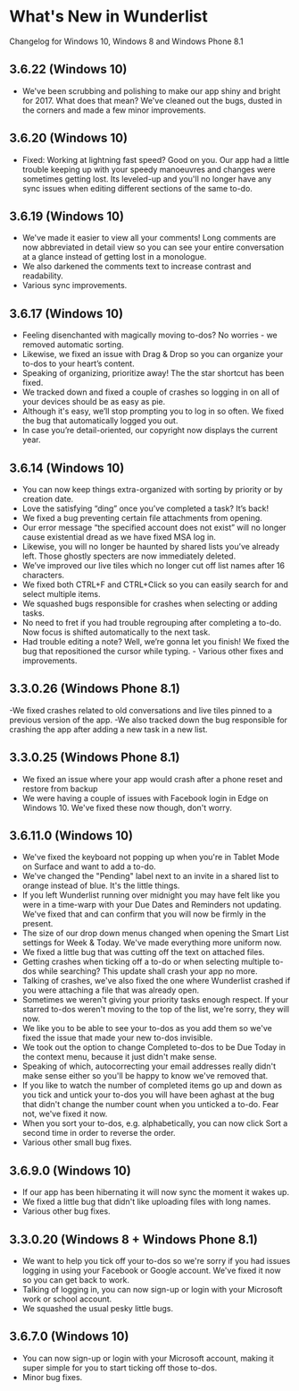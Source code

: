 # What's New in Wunderlist
Changelog for Windows 10, Windows 8 and Windows Phone 8.1

## 3.6.22 (Windows 10)
- We've been scrubbing and polishing to make our app shiny and bright for 2017. What does that mean? We've cleaned out the bugs, dusted in the corners and made a few minor improvements. 

## 3.6.20 (Windows 10)
- Fixed: Working at lightning fast speed? Good on you. Our app had a little trouble keeping up with your speedy manoeuvres and changes were sometimes getting lost. Its leveled-up and you'll no longer have any sync issues when editing different sections of the same to-do.

## 3.6.19 (Windows 10)
- We've made it easier to view all your comments! Long comments are now abbreviated in detail view so you can see your entire conversation at a glance instead of getting lost in a monologue.
- We also darkened the comments text to increase contrast and readability.
- Various sync improvements.

## 3.6.17 (Windows 10)
- Feeling disenchanted with magically moving to-dos? No worries - we removed automatic sorting.
- Likewise, we fixed an issue with Drag & Drop so you can organize your to-dos to your heart’s content.
- Speaking of organizing, prioritize away! The the star shortcut has been fixed.
- We tracked down and fixed a couple of crashes so logging in on all of your devices should be as easy as pie.
- Although it's easy, we’ll stop prompting you to log in so often. We fixed the bug that automatically logged you out.
- In case you’re detail-oriented, our copyright now displays the current year.

## 3.6.14 (Windows 10)
- You can now keep things extra-organized with sorting by priority or by creation date.
- Love the satisfying “ding” once you’ve completed a task? It’s back! 
- We fixed a bug preventing certain file attachments from opening.
- Our error message “the specified account does not exist” will no longer cause existential dread as we have fixed MSA log in.
- Likewise, you will no longer be haunted by shared lists you’ve already left. Those ghostly specters are now immediately deleted.
- We’ve improved our live tiles which no longer cut off list names after 16 characters. 
- We fixed both CTRL+F and CTRL+Click so you can easily search for and select multiple items. 
- We squashed bugs responsible for crashes when selecting or adding tasks. 
- No need to fret if you had trouble regrouping after completing a to-do. Now focus is shifted automatically to the next task.
- Had trouble editing a note? Well, we’re gonna let you finish! We fixed the bug that repositioned the cursor while typing. - Various other fixes and improvements.

## 3.3.0.26 (Windows Phone 8.1)
-We fixed crashes related to old conversations and live tiles pinned to a previous version of the app.
-We also tracked down the bug responsible for crashing the app after adding a new task in a new list.

## 3.3.0.25 (Windows Phone 8.1)
- We fixed an issue where your app would crash after a phone reset and restore from backup
- We were having a couple of issues with Facebook login in Edge on Windows 10. We've fixed these now though, don't worry. 

## 3.6.11.0 (Windows 10)
- We've fixed the keyboard not popping up when you're in Tablet Mode on Surface and want to add a to-do.
- We've changed the "Pending" label next to an invite in a shared list to orange instead of blue. It's the little things. 
- If you left Wunderlist running over midnight you may have felt like you were in a time-warp with your Due Dates and Reminders not updating. We've fixed that and can confirm that you will now be firmly in the present.
- The size of our drop down menus changed when opening the Smart List settings for Week & Today. We've made everything more uniform now.
- We fixed a little bug that was cutting off the text on attached files.
- Getting crashes when ticking off a to-do or when selecting multiple to-dos while searching? This update shall crash your app no more. 
- Talking of crashes, we've also fixed the one where Wunderlist crashed if you were attaching a file that was already open.
- Sometimes we weren't giving your priority tasks enough respect. If your starred to-dos weren't moving to the top of the list, we're sorry, they will now. 
- We like you to be able to see your to-dos as you add them so we've fixed the issue that made your new to-dos invisible. 
- We took out the option to change Completed to-dos to be Due Today in the context menu, because it just didn't make sense. 
- Speaking of which, autocorrecting your email addresses really didn't make sense either so you'll be happy to know we've removed that.
- If you like to watch the number of completed items go up and down as you tick and untick your to-dos you will have been aghast at the bug that didn't change the number count when you unticked a to-do. Fear not, we've fixed it now. 
- When you sort your to-dos, e.g. alphabetically, you can now click Sort a second time in order to reverse the order. 
- Various other small bug fixes.

## 3.6.9.0 (Windows 10)

- If our app has been hibernating it will now sync the moment it wakes up. 
- We fixed a little bug that didn't like uploading files with long names. 
- Various other bug fixes.

## 3.3.0.20 (Windows 8 + Windows Phone 8.1)

- We want to help you tick off your to-dos so we're sorry if you had issues logging in using your Facebook or Google account. We've fixed it now so you can get back to work.
- Talking of logging in, you can now sign-up or login with your Microsoft work or school account. 
- We squashed the usual pesky little bugs.

## 3.6.7.0 (Windows 10)

- You can now sign-up or login with your Microsoft account, making it super simple for you to start ticking off those to-dos.
- Minor bug fixes.

